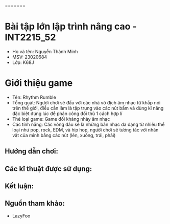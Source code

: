 
=======
# Bài tập lớn lập trình nâng cao - INT2215_52
- Họ và tên: Nguyễn Thành Minh
- MSV: 23020684
- Lớp: K68J
# Giới thiệu game
- Tên: Rhythm Rumble
- Tổng quát: Người chơi sẽ đấu với các nhà vô địch âm nhạc từ khắp nơi trên thế giới, điều cần làm là tập trung vào các nút bấm và dùng kĩ năng đặc biệt đúng lúc để phản công đối thủ 1 cách hợp lí
- Thẻ loại game: Game đối kháng nhảy âm nhạc
- Các tính năng: Các vòng đấu sẽ là những bản nhạc đa dạng từ nhiều thể loại như pop, rock, EDM, và hip hop, người chơi sẽ tương tác với nhân vật của mình bằng các nút (lên, xuống, trái, phải)
## Hướng dẫn chơi:
## Các kĩ thuật được sử dụng:
## Kết luận:
## Nguồn tham khảo:
- LazyFoo

